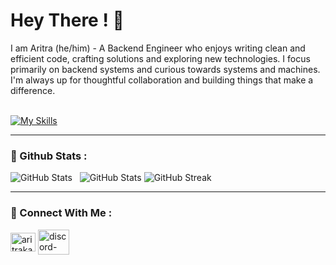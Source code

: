 # Hey There ! 👋

I am Aritra (he/him) - A Backend Engineer who enjoys writing clean and efficient code, crafting solutions and exploring new technologies. I focus primarily on backend systems and curious towards systems and machines. I'm always up for thoughtful collaboration and building things that make a difference.
<br><br>

[![My Skills](https://skillicons.dev/icons?i=js,html,css,nodejs,express,c,cpp,mongo,sqlite,git,linux,docker,postman,obsidian&perline=15)](https://skillicons.dev)

---

### 🧷 Github Stats :

![GitHub Stats](https://github-readme-stats.vercel.app/api?username=nexus949&theme=gotham&show_icons=true&hide_border=false&count_private=true)&nbsp;&nbsp;&nbsp;![GitHub Stats](https://github-readme-stats.vercel.app/api/top-langs/?username=nexus949&theme=gotham&show_icons=true&hide_border=false&layout=compact&langs_count=8&card_width=350)
![GitHub Streak](https://streak-stats.demolab.com?user=nexus949&theme=gotham)

---

### 🍞 Connect With Me :

<a href="https://linkedin.com/in/aritrakarmakar09" target="blank"><img align="center" src="https://raw.githubusercontent.com/rahuldkjain/github-profile-readme-generator/master/src/images/icons/Social/linked-in-alt.svg" alt="aritrakarmakar09" height="30" width="40" /></a>  <a href="https://discord.gg/jXxcdhdQxD" target="blank"><img align="center" src="https://raw.githubusercontent.com/rahuldkjain/github-profile-readme-generator/master/src/images/icons/Social/discord.svg" alt="discord-pikachu" height="40" width="50" /></a>
